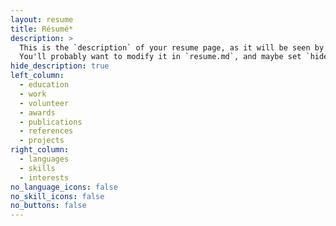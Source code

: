 ```yaml
---
layout: resume
title: Résumé*
description: >
  This is the `description` of your resume page, as it will be seen by search engines.
  You'll probably want to modify it in `resume.md`, and maybe set `hide_description` to `true` in the front matter.
hide_description: true
left_column:
  - education
  - work
  - volunteer
  - awards
  - publications
  - references
  - projects
right_column:
  - languages
  - skills
  - interests
no_language_icons: false
no_skill_icons: false
no_buttons: false
---
```

